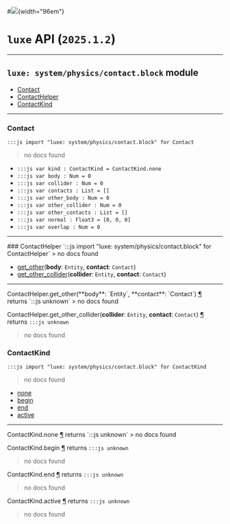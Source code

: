 #![](../../../../../../../../../images/luxe-dark.svg){width="96em"}

# `luxe` API (`2025.1.2`)  


---

## `luxe: system/physics/contact.block` module

- [Contact](#contact)   
- [ContactHelper](#contacthelper)   
- [ContactKind](#contactkind)   

---

### Contact
`:::js import "luxe: system/physics/contact.block" for Contact`
> no docs found

- `:::js var kind : ContactKind = ContactKind.none`
- `:::js var body : Num = 0`
- `:::js var collider : Num = 0`
- `:::js var contacts : List = []`
- `:::js var other_body : Num = 0`
- `:::js var other_collider : Num = 0`
- `:::js var other_contacts : List = []`
- `:::js var normal : Float3 = [0, 0, 0]`
- `:::js var overlap : Num = 0`

<hr/>
### ContactHelper
`:::js import "luxe: system/physics/contact.block" for ContactHelper`
> no docs found

- [get_other](#ContactHelper.get_other+2)(**body**: `Entity`, **contact**: `Contact`)
- [get_other_collider](#ContactHelper.get_other_collider+2)(**collider**: `Entity`, **contact**: `Contact`)

<hr/>
<endpoint module="luxe: system/physics/contact.block" class="ContactHelper" signature="get_other(body : Entity, contact : Contact)"></endpoint>
<signature id="ContactHelper.get_other+2">ContactHelper.get_other(**body**: `Entity`, **contact**: `Contact`)
<a class="headerlink" href="#ContactHelper.get_other+2" title="Permanent link">¶</a></signature>
<span class='api_ret'>returns</span> `:::js unknown`
> no docs found   

<endpoint module="luxe: system/physics/contact.block" class="ContactHelper" signature="get_other_collider(collider : Entity, contact : Contact)"></endpoint>
<signature id="ContactHelper.get_other_collider+2">ContactHelper.get_other_collider(**collider**: `Entity`, **contact**: `Contact`)
<a class="headerlink" href="#ContactHelper.get_other_collider+2" title="Permanent link">¶</a></signature>
<span class='api_ret'>returns</span> `:::js unknown`
> no docs found   

### ContactKind
`:::js import "luxe: system/physics/contact.block" for ContactKind`
> no docs found

- [none](#ContactKind.none)
- [begin](#ContactKind.begin)
- [end](#ContactKind.end)
- [active](#ContactKind.active)

<hr/>
<endpoint module="luxe: system/physics/contact.block" class="ContactKind" signature="none"></endpoint>
<signature id="ContactKind.none">ContactKind.none
<a class="headerlink" href="#ContactKind.none" title="Permanent link">¶</a></signature>
<span class='api_ret'>returns</span> `:::js unknown`
> no docs found   

<endpoint module="luxe: system/physics/contact.block" class="ContactKind" signature="begin"></endpoint>
<signature id="ContactKind.begin">ContactKind.begin
<a class="headerlink" href="#ContactKind.begin" title="Permanent link">¶</a></signature>
<span class='api_ret'>returns</span> `:::js unknown`
> no docs found   

<endpoint module="luxe: system/physics/contact.block" class="ContactKind" signature="end"></endpoint>
<signature id="ContactKind.end">ContactKind.end
<a class="headerlink" href="#ContactKind.end" title="Permanent link">¶</a></signature>
<span class='api_ret'>returns</span> `:::js unknown`
> no docs found   

<endpoint module="luxe: system/physics/contact.block" class="ContactKind" signature="active"></endpoint>
<signature id="ContactKind.active">ContactKind.active
<a class="headerlink" href="#ContactKind.active" title="Permanent link">¶</a></signature>
<span class='api_ret'>returns</span> `:::js unknown`
> no docs found   

